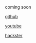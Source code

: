 coming soon

[github](https://github.com/kemfic)

[youtube](https://youtube.com/kemalficici)

[hackster](https://hackster.io/kemfic)
